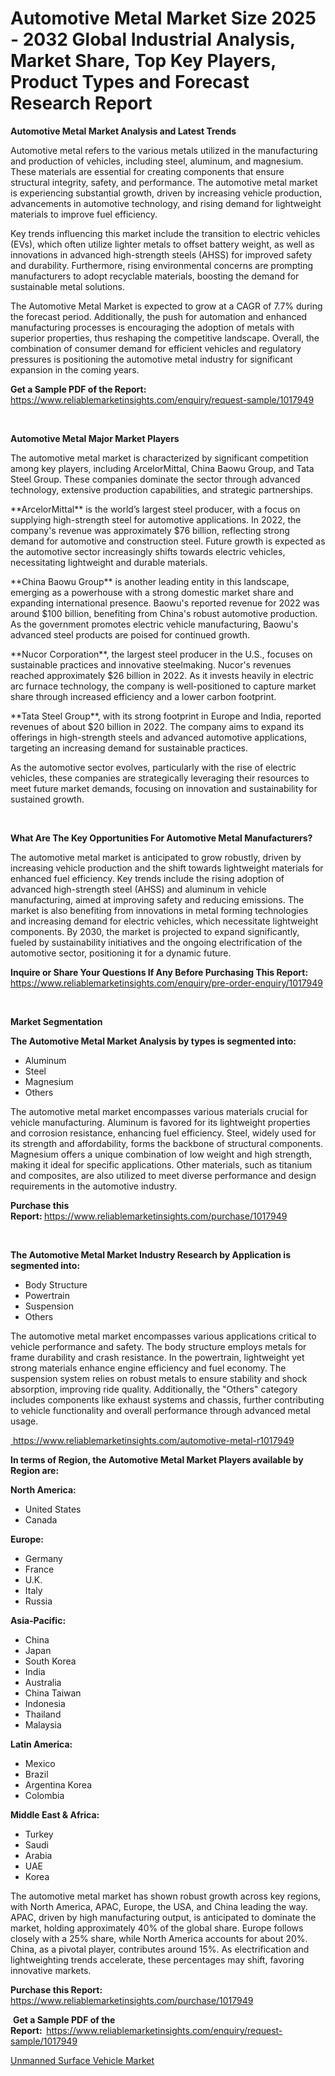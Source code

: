 <p><h1>Automotive Metal Market Size 2025 - 2032 Global Industrial Analysis, Market Share, Top Key Players, Product Types and Forecast Research Report</h1></p><p><strong>Automotive Metal Market Analysis and Latest Trends</strong></p>
<p><p>Automotive metal refers to the various metals utilized in the manufacturing and production of vehicles, including steel, aluminum, and magnesium. These materials are essential for creating components that ensure structural integrity, safety, and performance. The automotive metal market is experiencing substantial growth, driven by increasing vehicle production, advancements in automotive technology, and rising demand for lightweight materials to improve fuel efficiency.</p><p>Key trends influencing this market include the transition to electric vehicles (EVs), which often utilize lighter metals to offset battery weight, as well as innovations in advanced high-strength steels (AHSS) for improved safety and durability. Furthermore, rising environmental concerns are prompting manufacturers to adopt recyclable materials, boosting the demand for sustainable metal solutions.</p><p>The Automotive Metal Market is expected to grow at a CAGR of 7.7% during the forecast period. Additionally, the push for automation and enhanced manufacturing processes is encouraging the adoption of metals with superior properties, thus reshaping the competitive landscape. Overall, the combination of consumer demand for efficient vehicles and regulatory pressures is positioning the automotive metal industry for significant expansion in the coming years.</p></p>
<p><strong>Get a Sample PDF of the Report:&nbsp;</strong> <a href="https://www.reliablemarketinsights.com/enquiry/request-sample/1017949?utm_campaign=2632&utm_medium=2&utm_source=Github&utm_content=ia&utm_term=30032025&utm_id=automotive-metal">https://www.reliablemarketinsights.com/enquiry/request-sample/1017949</a></p>
<p>&nbsp;</p>
<p><strong>Automotive Metal Major Market Players</strong></p>
<p><p>The automotive metal market is characterized by significant competition among key players, including ArcelorMittal, China Baowu Group, and Tata Steel Group. These companies dominate the sector through advanced technology, extensive production capabilities, and strategic partnerships.</p><p>**ArcelorMittal** is the world’s largest steel producer, with a focus on supplying high-strength steel for automotive applications. In 2022, the company's revenue was approximately $76 billion, reflecting strong demand for automotive and construction steel. Future growth is expected as the automotive sector increasingly shifts towards electric vehicles, necessitating lightweight and durable materials.</p><p>**China Baowu Group** is another leading entity in this landscape, emerging as a powerhouse with a strong domestic market share and expanding international presence. Baowu's reported revenue for 2022 was around $100 billion, benefiting from China's robust automotive production. As the government promotes electric vehicle manufacturing, Baowu's advanced steel products are poised for continued growth.</p><p>**Nucor Corporation**, the largest steel producer in the U.S., focuses on sustainable practices and innovative steelmaking. Nucor's revenues reached approximately $26 billion in 2022. As it invests heavily in electric arc furnace technology, the company is well-positioned to capture market share through increased efficiency and a lower carbon footprint.</p><p>**Tata Steel Group**, with its strong footprint in Europe and India, reported revenues of about $20 billion in 2022. The company aims to expand its offerings in high-strength steels and advanced automotive applications, targeting an increasing demand for sustainable practices.</p><p>As the automotive sector evolves, particularly with the rise of electric vehicles, these companies are strategically leveraging their resources to meet future market demands, focusing on innovation and sustainability for sustained growth.</p></p>
<p>&nbsp;</p>
<p><strong>What Are The Key Opportunities For Automotive Metal Manufacturers?</strong></p>
<p><p>The automotive metal market is anticipated to grow robustly, driven by increasing vehicle production and the shift towards lightweight materials for enhanced fuel efficiency. Key trends include the rising adoption of advanced high-strength steel (AHSS) and aluminum in vehicle manufacturing, aimed at improving safety and reducing emissions. The market is also benefiting from innovations in metal forming technologies and increasing demand for electric vehicles, which necessitate lightweight components. By 2030, the market is projected to expand significantly, fueled by sustainability initiatives and the ongoing electrification of the automotive sector, positioning it for a dynamic future.</p></p>
<p><strong>Inquire or Share Your Questions If Any Before Purchasing This Report:</strong> <a href="https://www.reliablemarketinsights.com/enquiry/pre-order-enquiry/1017949?utm_campaign=2632&utm_medium=2&utm_source=Github&utm_content=ia&utm_term=30032025&utm_id=automotive-metal">https://www.reliablemarketinsights.com/enquiry/pre-order-enquiry/1017949</a></p>
<p>&nbsp;</p>
<p><strong>Market Segmentation</strong></p>
<p><strong>The Automotive Metal Market Analysis by types is segmented into:</strong></p>
<p><ul><li>Aluminum</li><li>Steel</li><li>Magnesium</li><li>Others</li></ul></p>
<p><p>The automotive metal market encompasses various materials crucial for vehicle manufacturing. Aluminum is favored for its lightweight properties and corrosion resistance, enhancing fuel efficiency. Steel, widely used for its strength and affordability, forms the backbone of structural components. Magnesium offers a unique combination of low weight and high strength, making it ideal for specific applications. Other materials, such as titanium and composites, are also utilized to meet diverse performance and design requirements in the automotive industry.</p></p>
<p><strong>Purchase this Report:&nbsp;</strong><a href="https://www.reliablemarketinsights.com/purchase/1017949?utm_campaign=2632&utm_medium=2&utm_source=Github&utm_content=ia&utm_term=30032025&utm_id=automotive-metal">https://www.reliablemarketinsights.com/purchase/1017949</a></p>
<p>&nbsp;</p>
<p><strong>The Automotive Metal Market Industry Research by Application is segmented into:</strong></p>
<p><ul><li>Body Structure</li><li>Powertrain</li><li>Suspension</li><li>Others</li></ul></p>
<p><p>The automotive metal market encompasses various applications critical to vehicle performance and safety. The body structure employs metals for frame durability and crash resistance. In the powertrain, lightweight yet strong materials enhance engine efficiency and fuel economy. The suspension system relies on robust metals to ensure stability and shock absorption, improving ride quality. Additionally, the "Others" category includes components like exhaust systems and chassis, further contributing to vehicle functionality and overall performance through advanced metal usage.</p></p>
<p><a href="https://www.reliablemarketinsights.com/automotive-metal-r1017949?utm_campaign=2632&utm_medium=2&utm_source=Github&utm_content=ia&utm_term=30032025&utm_id=automotive-metal">&nbsp;https://www.reliablemarketinsights.com/automotive-metal-r1017949</a></p>
<p><strong>In terms of Region, the Automotive Metal Market Players available by Region are:</strong></p>
<p>
    <p> <strong> North America: </strong>
        <ul>
            <li>United States</li>
            <li>Canada</li>
        </ul>
        </p> 
    <p> <strong> Europe: </strong>
        <ul>
            <li>Germany</li>
            <li>France</li>
            <li>U.K.</li>
            <li>Italy</li>
            <li>Russia</li>
        </ul>
        </p> 
    <p> <strong> Asia-Pacific: </strong>
        <ul>
            <li>China</li>
            <li>Japan</li>
            <li>South Korea</li>
            <li>India</li>
            <li>Australia</li>
            <li>China Taiwan</li>
            <li>Indonesia</li>
            <li>Thailand</li>
            <li>Malaysia</li>
        </ul>
        </p> 
    <p> <strong> Latin America: </strong>
        <ul>
            <li>Mexico</li>
            <li>Brazil</li>
            <li>Argentina Korea</li>
            <li>Colombia</li>
        </ul>
        </p> 
    <p> <strong> Middle East & Africa: </strong>
        <ul>
            <li>Turkey</li>
            <li>Saudi</li>
            <li>Arabia</li>
            <li>UAE</li>
            <li>Korea</li>
        </ul>
    </p>
    </p>
<p><p>The automotive metal market has shown robust growth across key regions, with North America, APAC, Europe, the USA, and China leading the way. APAC, driven by high manufacturing output, is anticipated to dominate the market, holding approximately 40% of the global share. Europe follows closely with a 25% share, while North America accounts for about 20%. China, as a pivotal player, contributes around 15%. As electrification and lightweighting trends accelerate, these percentages may shift, favoring innovative markets.</p></p>
<p><strong>Purchase this Report: </strong><a href="https://www.reliablemarketinsights.com/purchase/1017949?utm_campaign=2632&utm_medium=2&utm_source=Github&utm_content=ia&utm_term=30032025&utm_id=automotive-metal">https://www.reliablemarketinsights.com/purchase/1017949</a></p>
<p>&nbsp;<strong>Get a Sample PDF of the Report:&nbsp;&nbsp;</strong><a href="https://www.reliablemarketinsights.com/enquiry/request-sample/1017949?utm_campaign=2632&utm_medium=2&utm_source=Github&utm_content=ia&utm_term=30032025&utm_id=automotive-metal">https://www.reliablemarketinsights.com/enquiry/request-sample/1017949</a></p>
<p><strong></strong></p>
<p><p><a href="https://github.com/bensemilia864/Market-Research-Report-List-1/blob/main/unmanned-surface-vehicle-market.md?utm_campaign=2632&utm_medium=2&utm_source=Github&utm_content=ia&utm_term=30032025&utm_id=automotive-metal">Unmanned Surface Vehicle Market</a></p></p>